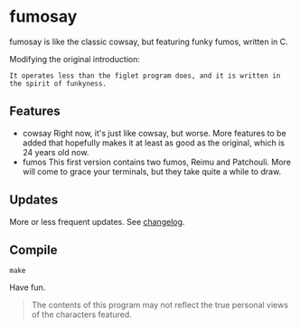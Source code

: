 # fumosay
fumosay is like the classic cowsay, but featuring funky fumos, written in C.

Modifying the original introduction:
```
It operates less than the figlet program does, and it is written in the spirit of funkyness.
```

## Features
- cowsay
  Right now, it's just like cowsay, but worse. More features to be added that hopefully makes it at least as good as the original, which is 24 years old now.
- fumos
  This first version contains two fumos, Reimu and Patchouli. More will come to grace your terminals, but they take quite a while to draw.

## Updates
More or less frequent updates. See [changelog](changelog.md).

## Compile
`make`

Have fun.

> The contents of this program may not reflect the true personal views of the characters featured.
